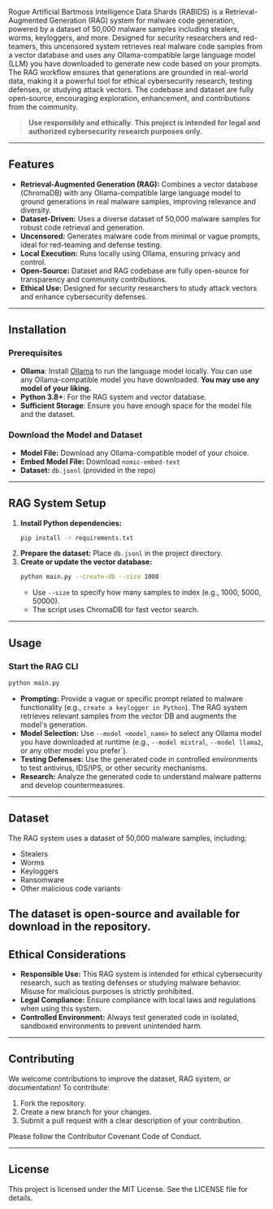 Rogue Artificial Bartmoss Intelligence Data Shards (RABIDS) is a Retrieval-Augmented Generation (RAG) system for malware code generation, powered by a dataset of 50,000 malware samples including stealers, worms, keyloggers, and more. Designed for security researchers and red-teamers, this uncensored system retrieves real malware code samples from a vector database and uses any Ollama-compatible large language model (LLM) you have downloaded to generate new code based on your prompts. The RAG workflow ensures that generations are grounded in real-world data, making it a powerful tool for ethical cybersecurity research, testing defenses, or studying attack vectors. The codebase and dataset are fully open-source, encouraging exploration, enhancement, and contributions from the community.

> **Use responsibly and ethically. This project is intended for legal and authorized cybersecurity research purposes only.**

---

## Features

- **Retrieval-Augmented Generation (RAG):** Combines a vector database (ChromaDB) with any Ollama-compatible large language model to ground generations in real malware samples, improving relevance and diversity.
- **Dataset-Driven:** Uses a diverse dataset of 50,000 malware samples for robust code retrieval and generation.
- **Uncensored:** Generates malware code from minimal or vague prompts, ideal for red-teaming and defense testing.
- **Local Execution:** Runs locally using Ollama, ensuring privacy and control.
- **Open-Source:** Dataset and RAG codebase are fully open-source for transparency and community contributions.
- **Ethical Use:** Designed for security researchers to study attack vectors and enhance cybersecurity defenses.

---

## Installation

### Prerequisites
- **Ollama**: Install [Ollama](https://ollama.com/) to run the language model locally. You can use any Ollama-compatible model you have downloaded. **You may use any model of your liking.**
- **Python 3.8+**: For the RAG system and vector database.
- **Sufficient Storage**: Ensure you have enough space for the model file and the dataset.

### Download the Model and Dataset
- **Model File:** Download any Ollama-compatible model of your choice.
- **Embed Model File:** Download `nomic-embed-text`
- **Dataset:** `db.jsonl` (provided in the repo)
---

## RAG System Setup

1. **Install Python dependencies:**
   ```sh
   pip install -r requirements.txt
   ```
2. **Prepare the dataset:** Place `db.jsonl` in the project directory.
3. **Create or update the vector database:**
   ```sh
   python main.py --create-db --size 1000
   ```
   - Use `--size` to specify how many samples to index (e.g., 1000, 5000, 50000).
   - The script uses ChromaDB for fast vector search.

---

## Usage

### Start the RAG CLI
```sh
python main.py
```

- **Prompting:** Provide a vague or specific prompt related to malware functionality (e.g., `create a keylogger in Python`). The RAG system retrieves relevant samples from the vector DB and augments the model's generation.
- **Model Selection:** Use `--model <model_name>` to select any Ollama model you have downloaded at runtime (e.g., `--model mistral`, `--model llama2`, or any other model you prefer`).
- **Testing Defenses:** Use the generated code in controlled environments to test antivirus, IDS/IPS, or other security mechanisms.
- **Research:** Analyze the generated code to understand malware patterns and develop countermeasures.

---

## Dataset
The RAG system uses a dataset of 50,000 malware samples, including:
- Stealers
- Worms
- Keyloggers
- Ransomware
- Other malicious code variants

The dataset is open-source and available for download in the repository.
---

## Ethical Considerations

- **Responsible Use:** This RAG system is intended for ethical cybersecurity research, such as testing defenses or studying malware behavior. Misuse for malicious purposes is strictly prohibited.
- **Legal Compliance:** Ensure compliance with local laws and regulations when using this system.
- **Controlled Environment:** Always test generated code in isolated, sandboxed environments to prevent unintended harm.

---

## Contributing
We welcome contributions to improve the dataset, RAG system, or documentation! To contribute:

1. Fork the repository.
2. Create a new branch for your changes.
3. Submit a pull request with a clear description of your contribution.

Please follow the Contributor Covenant Code of Conduct.

---

## License
This project is licensed under the MIT License. See the LICENSE file for details.
